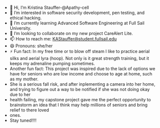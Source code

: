 - 👋 Hi, I’m Kristina Stauffer-@Apathy-cell
- 👀 I’m interested in software security development, pen testing, and ethical hacking.
- 🌱 I’m currently learning Advanced Software Engineering at Full Sail University. 
- 💞️ I’m looking to collaborate on my new project CareAlert Lite.
- 📫 How to reach me: KAStauffer@student.fullsail.edu  
- 😄 Pronouns: she/her
- ⚡ Fun fact: In my free time or to blow off steam I like to practice aerial silks and aerial lyra (hoop). Not only is it great strength training, but it keeps my adrenaline pumping sometimes.
- Another fun fact: This project was inspired due to the lack of options we have for seniors who are low income and choose to age at home, such as my mother.
- She is a serious fall risk, and after inplementing a camera into her home, and trying to figure out a way to be notified if she was not doing okay due to her
- health failing, my capstone project gave me the perfect opportunity to brainstorm an idea that I think may help millions of seniors and bring relief to there loved
- ones.
- Stay tuned!!!!

<!---
Apathy-cell/Apathy-cell is a ✨ special ✨ repository because its `README.md` (this file) appears on your GitHub profile.
You can click the Preview link to take a look at your changes.
--->
